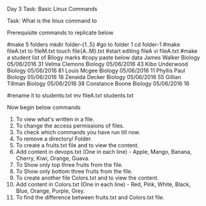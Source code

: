 Day 3 Task: Basic Linux Commands

Task: What is the linux command to

Prerequisite commands to replicate below

#make 5 folders
mkdir folder-{1..5}
#go to folder 1
cd folder-1
#make fileA.txt to fileM.txt
touch file{A..M}.txt
#start editing fileA
vi fileA.txt
#make a student list of Bilogy marks
#copy paste below data
James Walker    Biology 05/06/2016      31
Velma Clemons   Biology 05/06/2016      43
Kibo Underwood  Biology 05/06/2016      81
Louis Mcgee     Biology 05/06/2016      11
Phyllis Paul    Biology 05/06/2016      18
Zenaida Decker  Biology 05/06/2016      55
Gillian Tillman Biology 05/06/2016      38
Constance Boone Biology 05/06/2016      16

#rename it to students.txt
mv fileA.txt students.txt

Now begin below commands

1. To view what's written in a file.
2. To change the access permissions of files.
3. To check which commands you have run till now.
4. To remove a directory/ Folder.
5. To create a fruits.txt file and to view the content.
6. Add content in devops.txt (One in each line) - Apple, Mango, Banana, Cherry, Kiwi, Orange, Guava.
7. To Show only top three fruits from the file.
8. To Show only bottom three fruits from the file.
9. To create another file Colors.txt and to view the content.
10. Add content in Colors.txt (One in each line) - Red, Pink, White, Black, Blue, Orange, Purple, Grey.
11. To find the difference between fruits.txt and Colors.txt file.